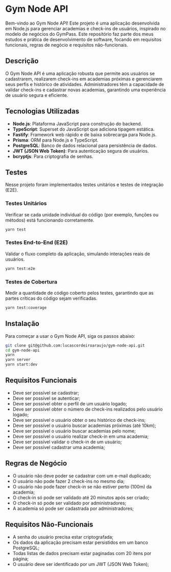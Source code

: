 # Gym Node API

Bem-vindo ao Gym Node API! Este projeto é uma aplicação desenvolvida em Node.js para gerenciar academias e check-ins de usuários, inspirado no modelo de negócios do GymPass. Este repositório faz parte dos meus estudos e prática de desenvolvimento de software, focando em requisitos funcionais, regras de negócio e requisitos não-funcionais.

## Descrição

O Gym Node API é uma aplicação robusta que permite aos usuários se cadastrarem, realizarem check-ins em academias próximas e gerenciarem seus perfis e histórico de atividades. Administradores têm a capacidade de validar check-ins e cadastrar novas academias, garantindo uma experiência de usuário segura e eficiente.

## Tecnologias Utilizadas

- **Node.js**: Plataforma JavaScript para construção do backend.
- **TypeScript**: Superset do JavaScript que adiciona tipagem estática.
- **Fastify**: Framework web rápido e de baixa sobrecarga para Node.js.
- **Prisma**: ORM para Node.js e TypeScript.
- **PostgreSQL**: Banco de dados relacional para persistência de dados.
- **JWT (JSON Web Token)**: Para autenticação segura de usuários.
- **bcryptjs**: Para criptografia de senhas.

## Testes

Nesse projeto foram implementados testes unitários e testes de integração (E2E).

### Testes Unitários

Verificar se cada unidade individual do código (por exemplo, funções ou métodos) está funcionando corretamente.

```bash
yarn test
```

### Testes End-to-End (E2E)

Validar o fluxo completo da aplicação, simulando interações reais de usuários.

```bash
yarn test:e2e
```

### Testes de Cobertura

Medir a quantidade de código coberto pelos testes, garantindo que as partes críticas do código sejam verificadas.

```bash
yarn test:coverage
```

## Instalação

Para começar a usar o Gym Node API, siga os passos abaixo:

```bash
git clone git@github.com:lucascordeiroaraujo/gym-node-api.git
cd gym-node-api
yarn
yarn server
yarn start:dev
```

## Requisitos Funcionais

- Deve ser possível se cadastrar;
- Deve ser possível se autenticar;
- Deve ser possível obter o perfil de um usuário logado;
- Deve ser possível obter o número de check-ins realizados pelo usuário logado;
- Deve ser possível o usuário obter o seu histórico de check-ins;
- Deve ser possível o usuário buscar academias próximas (até 10km);
- Deve ser possível o usuário buscar academias pelo nome;
- Deve ser possível o usuário realizar check-in em uma academia;
- Deve ser possível validar o check-in de um usuário;
- Deve ser possível cadastrar uma academia;

## Regras de Negócio

- O usuário não deve poder se cadastrar com um e-mail duplicado;
- O usuário não pode fazer 2 check-ins no mesmo dia;
- O usuário não pode fazer check-in se não estiver perto (100m) da academia;
- O check-in só pode ser validado até 20 minutos após ser criado;
- O check-in só pode ser validado por administradores;
- A academia só pode ser cadastrada por administradores;

## Requisitos Não-Funcionais

- A senha do usuário precisa estar criptografada;
- Os dados da aplicação precisam estar persistidos em um banco PostgreSQL;
- Todas listas de dados precisam estar paginadas com 20 itens por página;
- O usuário deve ser identificado por um JWT (JSON Web Token);
